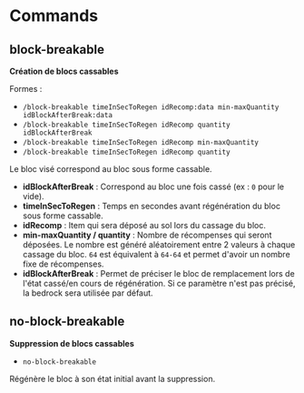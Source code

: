 # Commands

## block-breakable

**Création de blocs cassables**

Formes :

- `/block-breakable timeInSecToRegen idRecomp:data min-maxQuantity idBlockAfterBreak:data`
- `/block-breakable timeInSecToRegen idRecomp quantity idBlockAfterBreak`
- `/block-breakable timeInSecToRegen idRecomp min-maxQuantity`
- `/block-breakable timeInSecToRegen idRecomp quantity`

Le bloc visé correspond au bloc sous forme cassable.

- **idBlockAfterBreak** : Correspond au bloc une fois cassé (ex : `0` pour le vide).
- **timeInSecToRegen** : Temps en secondes avant régénération du bloc sous forme cassable.
- **idRecomp** : Item qui sera déposé au sol lors du cassage du bloc.
- **min-maxQuantity / quantity** : Nombre de récompenses qui seront déposées. Le nombre est généré aléatoirement entre 2 valeurs à chaque cassage du bloc. `64` est équivalent à `64-64` et permet d'avoir un nombre fixe de récompenses.
- **idBlockAfterBreak** : Permet de préciser le bloc de remplacement lors de l'état cassé/en cours de régénération. Si ce paramètre n'est pas précisé, la bedrock sera utilisée par défaut.

## no-block-breakable

**Suppression de blocs cassables**

- `no-block-breakable`

Régénère le bloc à son état initial avant la suppression.
